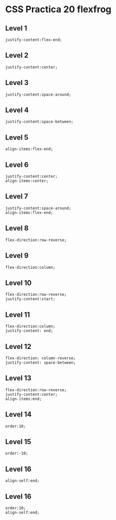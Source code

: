 # CSS Practica 20 flexfrog

## Level 1
```
justify-content:flex-end;
```

## Level 2
```
justify-content:center;
```

## Level 3
```
justify-content:space-around;
```
## Level 4
```
justify-content:space-between;
```

## Level 5
```
align-items:flex-end;
```

## Level 6
```
justify-content:center;
align-items:center;
```

## Level 7
```
justify-content:space-around;
align-items:flex-end;
```

## Level 8
```
flex-direction:row-reverse;
```

## Level 9
```
flex-direction:column;
```

## Level 10
```
flex-direction:row-reverse;
justify-content:start;
```

## Level 11
```
flex-direction:column;
justify-content: end;
```

## Level 12
```
flex-direction: column-reverse;
justify-content: space-between;
```

## Level 13
```
flex-direction:row-reverse;
justify-content:center;
align-items:end;
```

## Level 14
```
order:10;
```

## Level 15
```
order:-10;
```

## Level 16
```
align-self:end;
```

## Level 16
```
order:10;
align-self:end;
```

